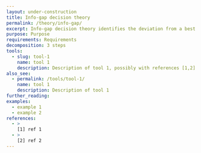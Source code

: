 ```yaml
---
layout: under-construction
title: Info-gap decision theory
permalink: /theory/info-gap/
excerpt: Info-gap decision theory identifies the deviation from a best estimate (“uncertainty horizon”) within which an action will robustly provide a minimum acceptable “reward” or within which a windfall may be achieved, quantified respectively as “robustness” and “opportuneness”.
purpose: Purpose
requirements: Requirements
decomposition: 3 steps
tools:
  - slug: tool-1
    name: tool 1
    description: Description of tool 1, possibly with references [1,2]
also_see:
  - permalink: /tools/tool-1/
    name: tool 1
    description: Description of tool 1
further_reading:
examples:
  - example 1
  - example 2
references:
  - >
    [1] ref 1
  - >
    [2] ref 2
---
```

